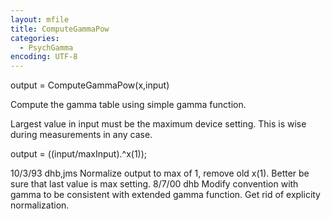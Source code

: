 ```yaml
---
layout: mfile
title: ComputeGammaPow
categories:
  - PsychGamma
encoding: UTF-8
---
```


output = ComputeGammaPow(x,input)

Compute the gamma table using simple gamma function.

Largest value in input must be the maximum device
setting.  This is wise during measurements in
any case.

output = ((input/maxInput).^x(1));

10/3/93  dhb,jms  Normalize output to max of 1, remove old x(1).
                  Better be sure that last value is max setting.
8/7/00   dhb      Modify convention with gamma to be consistent
                  with extended gamma function.
                  Get rid of explicity normalization.